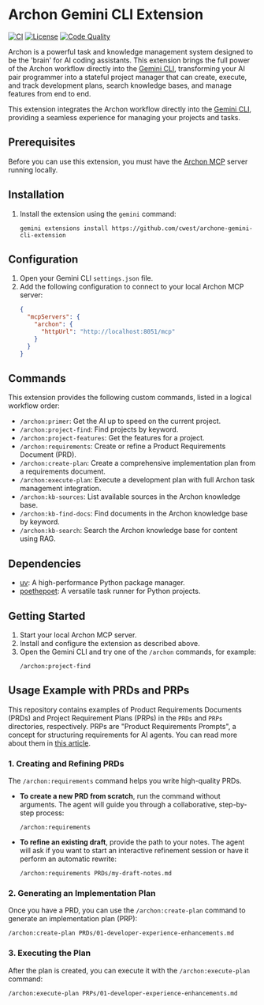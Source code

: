 # Archon Gemini CLI Extension

[![CI](https://github.com/cwest/archon-gemini-cli-extension/actions/workflows/ci.yml/badge.svg)](https://github.com/cwest/archon-gemini-cli-extension/actions/workflows/ci.yml)
[![License](https://img.shields.io/badge/License-Apache%202.0-blue.svg)](http://www.apache.org/licenses/LICENSE-2.0)
[![Code Quality](https://img.shields.io/badge/Code%20Quality-Linted-success.svg)](https://github.com/cwest/archon-gemini-cli-extension/actions/workflows/ci.yml)

Archon is a powerful task and knowledge management system designed to be the
'brain' for AI coding assistants. This extension brings the full power of the
Archon workflow directly into the [Gemini CLI](https://geminicli.com),
transforming your AI pair programmer into a stateful project manager that can
create, execute, and track development plans, search knowledge bases, and manage
features from end to end.

This extension integrates the Archon workflow directly into the
[Gemini CLI](https://geminicli.com), providing a seamless experience for
managing your projects and tasks.

## Prerequisites

Before you can use this extension, you must have the
[Archon MCP](https://github.com/coleman00/Archon) server running locally.

## Installation

1.  Install the extension using the `gemini` command:
    ```shell
    gemini extensions install https://github.com/cwest/archone-gemini-cli-extension
    ```

## Configuration

1.  Open your Gemini CLI `settings.json` file.
2.  Add the following configuration to connect to your local Archon MCP server:
    ```json
    {
      "mcpServers": {
        "archon": {
          "httpUrl": "http://localhost:8051/mcp"
        }
      }
    }
    ```

## Commands

This extension provides the following custom commands, listed in a logical
workflow order:

- `/archon:primer`: Get the AI up to speed on the current project.
- `/archon:project-find`: Find projects by keyword.
- `/archon:project-features`: Get the features for a project.
- `/archon:requirements`: Create or refine a Product Requirements Document
  (PRD).
- `/archon:create-plan`: Create a comprehensive implementation plan from a
  requirements document.
- `/archon:execute-plan`: Execute a development plan with full Archon task
  management integration.
- `/archon:kb-sources`: List available sources in the Archon knowledge base.
- `/archon:kb-find-docs`: Find documents in the Archon knowledge base by
  keyword.
- `/archon:kb-search`: Search the Archon knowledge base for content using RAG.

## Dependencies

- [uv](https://docs.astral.sh/uv/): A high-performance Python package manager.
- [poethepoet](https://github.com/nat-n/poethepoet): A versatile task runner for
  Python projects.

## Getting Started

1.  Start your local Archon MCP server.
2.  Install and configure the extension as described above.
3.  Open the Gemini CLI and try one of the `/archon` commands, for example:
    ```shell
    /archon:project-find
    ```

## Usage Example with PRDs and PRPs

This repository contains examples of Product Requirements Documents (PRDs) and
Project Requirement Plans (PRPs) in the `PRDs` and `PRPs` directories,
respectively. PRPs are "Product Requirements Prompts", a concept for structuring
requirements for AI agents. You can read more about them in
[this article](https://abvijaykumar.medium.com/context-engineering-2-2-product-requirements-prompts-46e6ed0aa0d1).

### 1. Creating and Refining PRDs

The `/archon:requirements` command helps you write high-quality PRDs.

- **To create a new PRD from scratch**, run the command without arguments. The
  agent will guide you through a collaborative, step-by-step process:
  ```shell
  /archon:requirements
  ```
- **To refine an existing draft**, provide the path to your notes. The agent
  will ask if you want to start an interactive refinement session or have it
  perform an automatic rewrite:
  ```shell
  /archon:requirements PRDs/my-draft-notes.md
  ```

### 2. Generating an Implementation Plan

Once you have a PRD, you can use the `/archon:create-plan` command to generate
an implementation plan (PRP):

```shell
/archon:create-plan PRDs/01-developer-experience-enhancements.md
```

### 3. Executing the Plan

After the plan is created, you can execute it with the `/archon:execute-plan`
command:

```shell
/archon:execute-plan PRPs/01-developer-experience-enhancements.md
```
